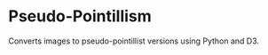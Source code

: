 Pseudo-Pointillism
=================

Converts images to pseudo-pointillist versions using Python and D3.
